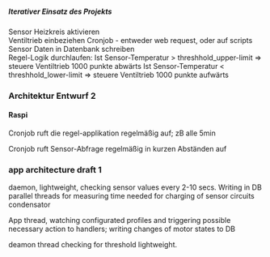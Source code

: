 ##### Iterativer Einsatz des Projekts

Sensor Heizkreis aktivieren  
Ventiltrieb einbeziehen
Cronjob - entweder web request, oder auf scripts
Sensor Daten in Datenbank schreiben  
Regel-Logik durchlaufen: 
Ist Sensor-Temperatur > threshhold_upper-limit => steuere Ventiltrieb 1000 punkte abwärts  Ist Sensor-Temperatur < threshhold_lower-limit => steuere Ventiltrieb 1000 punkte aufwärts



### 



### Architektur Entwurf 2

#### Raspi

Cronjob ruft die regel-applikation regelmäßig auf; zB alle 5min 

Cronjob ruft Sensor-Abfrage regelmäßig in kurzen Abständen auf



### app architecture draft 1

daemon, lightweight, checking sensor values every 2-10 secs. Writing in DB
parallel threads for measuring time needed for charging of sensor circuits condensator  

App thread, watching configurated profiles and triggering possible necessary action to handlers;
writing changes of motor states to DB


deamon thread checking for threshold lightweight.


